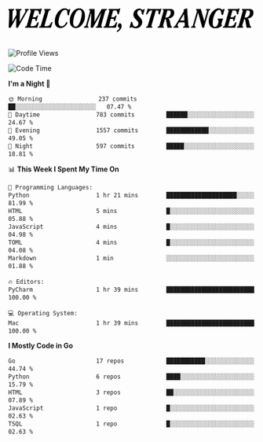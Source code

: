 <div>
  <picture>
    <source media="(prefers-color-scheme: dark)" srcset="./headers/welcome_white.png">
    <img alt="WELCOME, STRANGER" src="./headers/welcome.png" width="500">
  </picture>
</div>

<br>

![Profile Views](https://komarev.com/ghpvc/?username=darleet&color=blue)

<!--START_SECTION:waka-->
![Code Time](http://img.shields.io/badge/Code%20Time-978%20hrs%2024%20mins-blue)

**I'm a Night 🦉** 

```text
🌞 Morning                237 commits         ██░░░░░░░░░░░░░░░░░░░░░░░   07.47 % 
🌆 Daytime                783 commits         ██████░░░░░░░░░░░░░░░░░░░   24.67 % 
🌃 Evening                1557 commits        ████████████░░░░░░░░░░░░░   49.05 % 
🌙 Night                  597 commits         █████░░░░░░░░░░░░░░░░░░░░   18.81 % 
```


📊 **This Week I Spent My Time On** 

```text
💬 Programming Languages: 
Python                   1 hr 21 mins        ████████████████████░░░░░   81.99 % 
HTML                     5 mins              █░░░░░░░░░░░░░░░░░░░░░░░░   05.88 % 
JavaScript               4 mins              █░░░░░░░░░░░░░░░░░░░░░░░░   04.98 % 
TOML                     4 mins              █░░░░░░░░░░░░░░░░░░░░░░░░   04.08 % 
Markdown                 1 min               ░░░░░░░░░░░░░░░░░░░░░░░░░   01.88 % 

🔥 Editors: 
PyCharm                  1 hr 39 mins        █████████████████████████   100.00 % 

💻 Operating System: 
Mac                      1 hr 39 mins        █████████████████████████   100.00 % 
```

**I Mostly Code in Go** 

```text
Go                       17 repos            ███████████░░░░░░░░░░░░░░   44.74 % 
Python                   6 repos             ████░░░░░░░░░░░░░░░░░░░░░   15.79 % 
HTML                     3 repos             ██░░░░░░░░░░░░░░░░░░░░░░░   07.89 % 
JavaScript               1 repo              █░░░░░░░░░░░░░░░░░░░░░░░░   02.63 % 
TSQL                     1 repo              █░░░░░░░░░░░░░░░░░░░░░░░░   02.63 % 
```




<!--END_SECTION:waka-->
